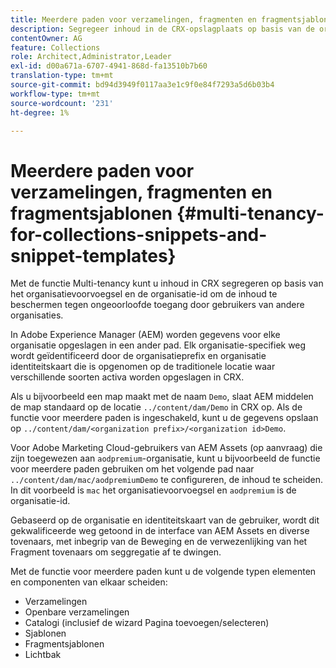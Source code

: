 ```yaml
---
title: Meerdere paden voor verzamelingen, fragmenten en fragmentsjablonen
description: Segregeer inhoud in de CRX-opslagplaats op basis van de organisatie van de klant om onbevoegde toegang te voorkomen.
contentOwner: AG
feature: Collections
role: Architect,Administrator,Leader
exl-id: d00a671a-6707-4941-868d-fa13510b7b60
translation-type: tm+mt
source-git-commit: bd94d3949f0117aa3e1c9f0e84f7293a5d6b03b4
workflow-type: tm+mt
source-wordcount: '231'
ht-degree: 1%

---
```


# Meerdere paden voor verzamelingen, fragmenten en fragmentsjablonen {#multi-tenancy-for-collections-snippets-and-snippet-templates}

Met de functie Multi-tenancy kunt u inhoud in CRX segregeren op basis van het organisatievoorvoegsel en de organisatie-id om de inhoud te beschermen tegen ongeoorloofde toegang door gebruikers van andere organisaties.

In Adobe Experience Manager (AEM) worden gegevens voor elke organisatie opgeslagen in een ander pad. Elk organisatie-specifiek weg wordt geïdentificeerd door de organisatieprefix en organisatie identiteitskaart
die is opgenomen op de traditionele locatie waar verschillende soorten activa worden opgeslagen in CRX.

Als u bijvoorbeeld een map maakt met de naam `Demo`, slaat AEM middelen de map standaard op de locatie `../content/dam/Demo` in CRX op. Als de functie voor meerdere paden is ingeschakeld, kunt u de gegevens opslaan op `../content/dam/<organization prefix>/<organization id>Demo`.

Voor Adobe Marketing Cloud-gebruikers van AEM Assets (op aanvraag) die zijn toegewezen aan `aodpremium`-organisatie, kunt u bijvoorbeeld de functie voor meerdere paden gebruiken om het volgende pad naar `../content/dam/mac/aodpremiumDemo` te configureren, de inhoud te scheiden. In dit voorbeeld is `mac` het organisatievoorvoegsel en `aodpremium` is de organisatie-id.

Gebaseerd op de organisatie en identiteitskaart van de gebruiker, wordt dit gekwalificeerde weg getoond in de interface van AEM Assets en diverse tovenaars, met inbegrip van de Beweging en de verwezenlijking van het Fragment tovenaars om seggregatie af te dwingen.

Met de functie voor meerdere paden kunt u de volgende typen elementen en componenten van elkaar scheiden:

* Verzamelingen
* Openbare verzamelingen
* Catalogi (inclusief de wizard Pagina toevoegen/selecteren)
* Sjablonen
* Fragmentsjablonen
* Lichtbak
